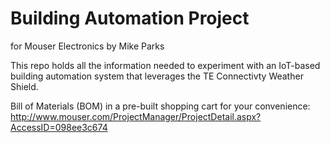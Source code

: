 # Building Automation Project
for Mouser Electronics
by Mike Parks

This repo holds all the information needed to experiment with an IoT-based building automation system that leverages the TE Connectivty Weather Shield.


Bill of Materials (BOM) in a pre-built shopping cart for your convenience:
http://www.mouser.com/ProjectManager/ProjectDetail.aspx?AccessID=098ee3c674
